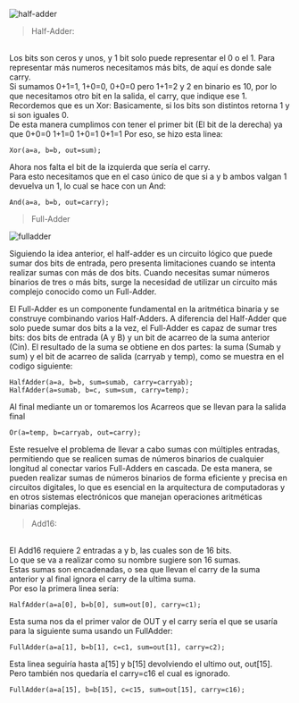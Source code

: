 ![half-adder](https://github.com/AndresFelipeMunozAguilar/Group_S13T3_Repository/assets/104959341/8489f60a-a26b-4717-a0de-3319fcd61a1f)
>Half-Adder:
<br>
Los bits son ceros y unos, y 1 bit solo puede representar el 0 o el 1. Para representar más numeros necesitamos más bits, de aquí es donde sale carry.<br>
Si sumamos 0+1=1, 1+0=0, 0+0=0 pero 1+1=2 y 2 en binario es 10, por lo que necesitamos otro bit en la salida, el carry, que indique ese 1.
Recordemos que es un Xor: Basicamente, si los bits son distintos retorna 1 y si son iguales 0.<br>
De esta manera cumplimos con tener el primer bit (El bit de la derecha) ya que 0+0=0 1+1=0 1+0=1 0+1=1
Por eso, se hizo esta linea:

```
Xor(a=a, b=b, out=sum);
```

Ahora nos falta el bit de la izquierda que sería el carry.<br>
Para esto necesitamos que en el caso único de que si a y b ambos valgan 1 devuelva un 1, lo cual se hace con un And:

```
And(a=a, b=b, out=carry);
```
>Full-Adder

![fulladder](https://github.com/AndresFelipeMunozAguilar/Group_S13T3_Repository/assets/98712631/d9505dda-87ab-4f73-8a8d-867547450dbc)

Siguiendo la idea anterior, el half-adder es un circuito lógico que puede sumar dos bits de entrada, pero presenta limitaciones cuando se intenta realizar sumas con más de dos bits. Cuando necesitas sumar números binarios de tres o más bits, surge la necesidad de utilizar un circuito más complejo conocido como un Full-Adder.

El Full-Adder es un componente fundamental en la aritmética binaria y se construye combinando varios Half-Adders. A diferencia del Half-Adder que solo puede sumar dos bits a la vez, el Full-Adder es capaz de sumar tres bits: dos bits de entrada (A y B) y un bit de acarreo de la suma anterior (Cin). El resultado de la suma se obtiene en dos partes: la suma (Sumab y sum) y el bit de acarreo de salida (carryab y temp), como se muestra en el codigo siguiente:

```
HalfAdder(a=a, b=b, sum=sumab, carry=carryab);
HalfAdder(a=sumab, b=c, sum=sum, carry=temp);
```

Al final mediante un or tomaremos los Acarreos que se llevan para la salida final

```
Or(a=temp, b=carryab, out=carry);
```

Este resuelve el problema de llevar a cabo sumas con múltiples entradas, permitiendo que se realicen sumas de números binarios de cualquier longitud al conectar varios Full-Adders en cascada. De esta manera, se pueden realizar sumas de números binarios de forma eficiente y precisa en circuitos digitales, lo que es esencial en la arquitectura de computadoras y en otros sistemas electrónicos que manejan operaciones aritméticas binarias complejas.

>Add16:
<br>
El Add16 requiere 2 entradas a y b, las cuales son de 16 bits.<br>
Lo que se va a realizar como su nombre sugiere son 16 sumas.<br>
Estas sumas son encadenadas, o sea que llevan el carry de la suma anterior y al final ignora el carry de la ultima suma.<br>
Por eso la primera linea sería:

```
HalfAdder(a=a[0], b=b[0], sum=out[0], carry=c1);
```
Esta suma nos da el primer valor de  OUT y el carry sería el que se usaría para la siguiente suma usando un FullAdder:

```
FullAdder(a=a[1], b=b[1], c=c1, sum=out[1], carry=c2);
```

Esta linea seguiría hasta a[15] y b[15] devolviendo el ultimo out, out[15]. Pero también nos quedaría el carry=c16 el cual es ignorado.

```
FullAdder(a=a[15], b=b[15], c=c15, sum=out[15], carry=c16);
```

